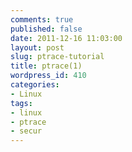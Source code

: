 ```yaml
---
comments: true
published: false
date: 2011-12-16 11:03:00
layout: post
slug: ptrace-tutorial
title: ptrace(1)
wordpress_id: 410
categories:
- Linux
tags:
- linux
- ptrace
- secur
---
```


